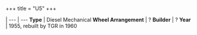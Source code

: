 +++
title = "U5"
+++

 |
--- | ---
**Type** | Diesel Mechanical
**Wheel Arrangement** | ?
**Builder** | ?
**Year** | 1955, rebuilt by TGR in 1960